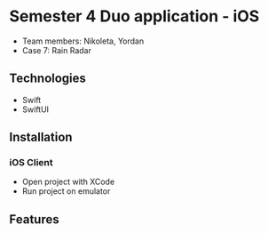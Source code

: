 # Semester 4 Duo application - iOS

- Team members: Nikoleta, Yordan
- Case 7: Rain Radar

## Technologies
- Swift
- SwiftUI

## Installation
### iOS Client
- Open project with XCode
- Run project on emulator

## Features

